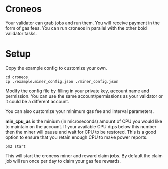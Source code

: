 # Croneos
Your validator can grab jobs and run them. You will receive payment in the form of gas fees. You can run croneos in parallel with the other boid validator tasks.

# Setup
Copy the example config to customize your own.
```
cd croneos
cp ./example.miner_config.json ./miner_config.json
```
Modify the config file by filling in your private key, account name and permission. You can use the same account/permissions as your validator or it could be a different account.

You can also customize your minimum gas fee and interval parameters.

**min_cpu_us** is the minium (in microseconds) amount of CPU you would like to maintain on the account. If your available CPU dips below this number then the miner will pause and wait for CPU to be restored. This is a good option to ensure that you retain enough CPU to make power reports.

```
pm2 start
```
This will start the croneos miner and reward claim jobs. By default the claim job will run once per day to claim your gas fee rewards.
